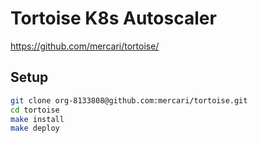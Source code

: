 # Tortoise K8s Autoscaler

<https://github.com/mercari/tortoise/>

## Setup

```sh
git clone org-8133808@github.com:mercari/tortoise.git
cd tortoise
make install
make deploy
```

<!-- 
$ minikube start
😄  minikube v1.32.0 on Darwin 14.0 (arm64)
✨  Automatically selected the docker driver. Other choices: virtualbox, ssh
📌  Using Docker Desktop driver with root privileges
👍  Starting control plane node minikube in cluster minikube
🚜  Pulling base image ...
💾  Downloading Kubernetes v1.28.3 preload ...
    > preloaded-images-k8s-v18-v1...:  341.16 MiB / 341.16 MiB  100.00% 2.81 Mi
    > gcr.io/k8s-minikube/kicbase...:  410.58 MiB / 410.58 MiB  100.00% 2.82 Mi
🔥  Creating docker container (CPUs=2, Memory=6100MB) ...

🧯  Docker is nearly out of disk space, which may cause deployments to fail! (86% of capacity). You can pass '--force' to skip this check.
💡  Suggestion:

    Try one or more of the following to free up space on the device:

    1. Run "docker system prune" to remove unused Docker data (optionally with "-a")
    2. Increase the storage allocated to Docker for Desktop by clicking on:
    Docker icon > Preferences > Resources > Disk Image Size
    3. Run "minikube ssh -- docker system prune" if using the Docker container runtime
🍿  Related issue: https://github.com/kubernetes/minikube/issues/9024

🐳  Preparing Kubernetes v1.28.3 on Docker 24.0.7 ...
    ▪ Generating certificates and keys ...
    ▪ Booting up control plane ...
    ▪ Configuring RBAC rules ...
🔗  Configuring bridge CNI (Container Networking Interface) ...
🔎  Verifying Kubernetes components...
    ▪ Using image gcr.io/k8s-minikube/storage-provisioner:v5
🌟  Enabled addons: storage-provisioner, default-storageclass
🏄  Done! kubectl is now configured to use "minikube" cluster and "default" namespace by default

$ minikube stop

$ minikube delete

$ minikube start --driver=virtualbox
-->